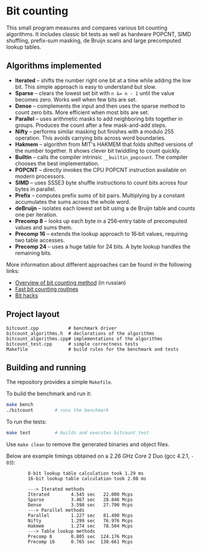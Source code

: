 # Bit counting

This small program measures and compares various bit counting algorithms.
It includes classic bit tests as well as hardware POPCNT, SIMD shuffling,
prefix-sum masking, de Bruijn scans and large precomputed lookup tables.

## Algorithms implemented

* **Iterated** – shifts the number right one bit at a time while adding the low bit.
  This simple approach is easy to understand but slow.
* **Sparse** – clears the lowest set bit with `n &= n - 1` until the value becomes zero.
  Works well when few bits are set.
* **Dense** – complements the input and then uses the sparse method to count zero bits.
  More efficient when most bits are set.
* **Parallel** – uses arithmetic masks to add neighboring bits together in groups.
  Produces the count after a few mask-and-add steps.
* **Nifty** – performs similar masking but finishes with a modulo 255 operation.
  This avoids carrying bits across word boundaries.
* **Hakmem** – algorithm from MIT's HAKMEM that folds shifted versions of the number together.
  It shows clever bit twiddling to count quickly.
* **Builtin** – calls the compiler intrinsic `__builtin_popcount`.
  The compiler chooses the best implementation.
* **POPCNT** – directly invokes the CPU POPCNT instruction available on modern processors.
* **SIMD** – uses SSSE3 byte shuffle instructions to count bits across four bytes in parallel.
* **Prefix** – computes prefix sums of bit pairs.
  Multiplying by a constant accumulates the sums across the whole word.
* **deBruijn** – isolates each lowest set bit using a de Bruijn table and counts one per iteration.
* **Precomp 8** – looks up each byte in a 256‑entry table of precomputed values and sums them.
* **Precomp 16** – extends the lookup approach to 16‑bit values, requiring two table accesses.
* **Precomp 24** – uses a huge table for 24 bits.
  A byte lookup handles the remaining bits.

More information about different approaches can be found in the following links:

* [Overview of bit counting method](http://demiurg.com.ua/blog/2010/04/11/bit-counting) (in russian)
* [Fast bit counting routines](http://gurmeet.net/puzzles/fast-bit-counting-routines)
* [Bit hacks](http://graphics.stanford.edu/~seander/bithacks.html)

## Project layout

```
bitcount.cpp           # benchmark driver
bitcount_algorithms.h  # declarations of the algorithms
bitcount_algorithms.cpp# implementations of the algorithms
bitcount_test.cpp      # simple correctness tests
Makefile               # build rules for the benchmark and tests
```

## Building and running

The repository provides a simple `Makefile`.

To build the benchmark and run it:

```sh
make bench
./bitcount        # runs the benchmark
```

To run the tests:

```sh
make test         # builds and executes bitcount_test
```

Use `make clean` to remove the generated binaries and object files.

Below are example timings obtained on a 2.26 GHz Core 2 Duo (gcc 4.2.1, `-O3`):

```
        8-bit lookup table calculation took 1.29 ms
        16-bit lookup table calculation took 2.08 ms

        ---> Iterated methods
        Iterated        4.545 sec   22.000 Mcps
        Sparse          3.467 sec   28.846 Mcps
        Dense           3.598 sec   27.790 Mcps
        ---> Parallel methods
        Parallel        1.227 sec   81.490 Mcps
        Nifty           1.299 sec   76.976 Mcps
        Hakmem          1.274 sec   78.504 Mcps
        ---> Table lookup methods
        Precomp 8       0.805 sec  124.176 Mcps
        Precomp 16      0.765 sec  130.661 Mcps
```

